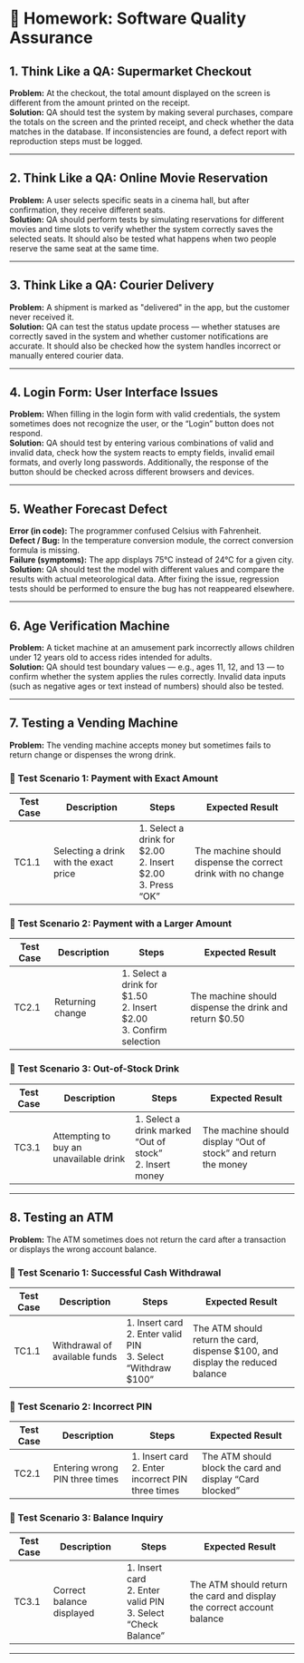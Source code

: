 # 🧪 Homework: Software Quality Assurance  

## 1. Think Like a QA: Supermarket Checkout  
**Problem:** At the checkout, the total amount displayed on the screen is different from the amount printed on the receipt.  
**Solution:** QA should test the system by making several purchases, compare the totals on the screen and the printed receipt, and check whether the data matches in the database. If inconsistencies are found, a defect report with reproduction steps must be logged.  

---

## 2. Think Like a QA: Online Movie Reservation  
**Problem:** A user selects specific seats in a cinema hall, but after confirmation, they receive different seats.  
**Solution:** QA should perform tests by simulating reservations for different movies and time slots to verify whether the system correctly saves the selected seats. It should also be tested what happens when two people reserve the same seat at the same time.  

---

## 3. Think Like a QA: Courier Delivery  
**Problem:** A shipment is marked as "delivered" in the app, but the customer never received it.  
**Solution:** QA can test the status update process — whether statuses are correctly saved in the system and whether customer notifications are accurate. It should also be checked how the system handles incorrect or manually entered courier data.  

---

## 4. Login Form: User Interface Issues  
**Problem:** When filling in the login form with valid credentials, the system sometimes does not recognize the user, or the “Login” button does not respond.  
**Solution:** QA should test by entering various combinations of valid and invalid data, check how the system reacts to empty fields, invalid email formats, and overly long passwords. Additionally, the response of the button should be checked across different browsers and devices.  

---

## 5. Weather Forecast Defect  
**Error (in code):** The programmer confused Celsius with Fahrenheit.  
**Defect / Bug:** In the temperature conversion module, the correct conversion formula is missing.  
**Failure (symptoms):** The app displays 75°C instead of 24°C for a given city.  
**Solution:** QA should test the model with different values and compare the results with actual meteorological data. After fixing the issue, regression tests should be performed to ensure the bug has not reappeared elsewhere.  

---

## 6. Age Verification Machine  
**Problem:** A ticket machine at an amusement park incorrectly allows children under 12 years old to access rides intended for adults.  
**Solution:** QA should test boundary values — e.g., ages 11, 12, and 13 — to confirm whether the system applies the rules correctly. Invalid data inputs (such as negative ages or text instead of numbers) should also be tested.  

---

## 7. Testing a Vending Machine  
**Problem:** The vending machine accepts money but sometimes fails to return change or dispenses the wrong drink.  

### 🔹 Test Scenario 1: Payment with Exact Amount  
| Test Case | Description | Steps | Expected Result |
|-----------|-------------|-------|----------------|
| TC1.1 | Selecting a drink with the exact price | 1. Select a drink for $2.00<br>2. Insert $2.00<br>3. Press “OK” | The machine should dispense the correct drink with no change |

### 🔹 Test Scenario 2: Payment with a Larger Amount  
| Test Case | Description | Steps | Expected Result |
|-----------|-------------|-------|----------------|
| TC2.1 | Returning change | 1. Select a drink for $1.50<br>2. Insert $2.00<br>3. Confirm selection | The machine should dispense the drink and return $0.50 |

### 🔹 Test Scenario 3: Out-of-Stock Drink  
| Test Case | Description | Steps | Expected Result |
|-----------|-------------|-------|----------------|
| TC3.1 | Attempting to buy an unavailable drink | 1. Select a drink marked “Out of stock”<br>2. Insert money | The machine should display “Out of stock” and return the money |

---

## 8. Testing an ATM  
**Problem:** The ATM sometimes does not return the card after a transaction or displays the wrong account balance.  

### 🔹 Test Scenario 1: Successful Cash Withdrawal  
| Test Case | Description | Steps | Expected Result |
|-----------|-------------|-------|----------------|
| TC1.1 | Withdrawal of available funds | 1. Insert card<br>2. Enter valid PIN<br>3. Select “Withdraw $100” | The ATM should return the card, dispense $100, and display the reduced balance |

### 🔹 Test Scenario 2: Incorrect PIN  
| Test Case | Description | Steps | Expected Result |
|-----------|-------------|-------|----------------|
| TC2.1 | Entering wrong PIN three times | 1. Insert card<br>2. Enter incorrect PIN three times | The ATM should block the card and display “Card blocked” |

### 🔹 Test Scenario 3: Balance Inquiry  
| Test Case | Description | Steps | Expected Result |
|-----------|-------------|-------|----------------|
| TC3.1 | Correct balance displayed | 1. Insert card<br>2. Enter valid PIN<br>3. Select “Check Balance” | The ATM should return the card and display the correct account balance |

---
